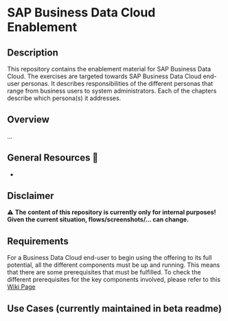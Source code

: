 # SAP Business Data Cloud Enablement

## Description

This repository contains the enablement material for SAP Business Data Cloud. The exercises are targeted towards SAP Business Data Cloud end-user personas. It describes responsibilities of the different personas that range from business users to system administrators. Each of the chapters describe which persona(s) it addresses.

## Overview

...

## General Resources 🔧
*

## Disclaimer

:warning: **The content of this repository is currently only for internal purposes! Given the current situation, flows/screenshots/... can change.** <br>

## Requirements

For a Business Data Cloud end-user to begin using the offering to its full potential, all the different components must be up and running. This means that there are some prerequisites that must be fulfilled. To check the different prerequisites for the key components involved, please refer to this [Wiki Page](https://wiki.one.int.sap/wiki/pages/viewpage.action?pageId=4597389564) 

## Use Cases (currently maintained in beta readme)



